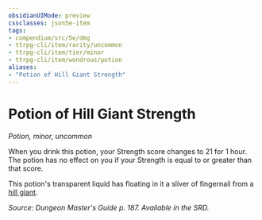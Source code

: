 ```yaml
---
obsidianUIMode: preview
cssclasses: json5e-item
tags:
- compendium/src/5e/dmg
- ttrpg-cli/item/rarity/uncommon
- ttrpg-cli/item/tier/minor
- ttrpg-cli/item/wondrous/potion
aliases: 
- "Potion of Hill Giant Strength"
---
```

# Potion of Hill Giant Strength
*Potion, minor, uncommon*  


When you drink this potion, your Strength score changes to 21 for 1 hour. The potion has no effect on you if your Strength is equal to or greater than that score.

This potion's transparent liquid has floating in it a sliver of fingernail from a [hill giant](/3-Mechanics/CLI/bestiary/giant/hill-giant.md).

*Source: Dungeon Master's Guide p. 187. Available in the SRD.*